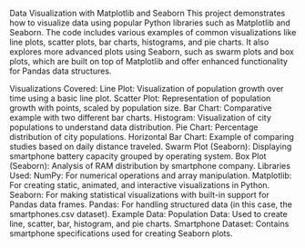 Data Visualization with Matplotlib and Seaborn
This project demonstrates how to visualize data using popular Python libraries such as Matplotlib and Seaborn. The code includes various examples of common visualizations like line plots, scatter plots, bar charts, histograms, and pie charts. It also explores more advanced plots using Seaborn, such as swarm plots and box plots, which are built on top of Matplotlib and offer enhanced functionality for Pandas data structures. 

Visualizations Covered:
Line Plot: Visualization of population growth over time using a basic line plot.
Scatter Plot: Representation of population growth with points, scaled by population size.
Bar Chart: Comparative example with two different bar charts.
Histogram: Visualization of city populations to understand data distribution.
Pie Chart: Percentage distribution of city populations.
Horizontal Bar Chart: Example of comparing studies based on daily distance traveled.
Swarm Plot (Seaborn): Displaying smartphone battery capacity grouped by operating system.
Box Plot (Seaborn): Analysis of RAM distribution by smartphone company.
Libraries Used:
NumPy: For numerical operations and array manipulation.
Matplotlib: For creating static, animated, and interactive visualizations in Python.
Seaborn: For making statistical visualizations with built-in support for Pandas data frames.
Pandas: For handling structured data (in this case, the smartphones.csv dataset).
Example Data:
Population Data: Used to create line, scatter, bar, histogram, and pie charts.
Smartphone Dataset: Contains smartphone specifications used for creating Seaborn plots.
